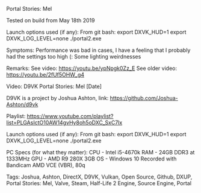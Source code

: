 Portal Stories: Mel

Tested on build from May 18th 2019

Launch options used (if any):
From git bash:
export DXVK_HUD=1
export DXVK_LOG_LEVEL=none
./portal2.exe

Symptoms:
Performance was bad in cases, I have a feeling that I probably had the settings too high (:
Some lighting weirdnesses

Remarks:
See video:
https://youtu.be/ypNpgk0Zz_E
See older video:
https://youtu.be/2fUf5OHW_g4

Video:
D9VK Portal Stories: Mel [Date]

D9VK is a project by Joshua Ashton, link:
https://github.com/Joshua-Ashton/d9vk

Playlist:
https://www.youtube.com/playlist?list=PLGAsIctO10AW14gvHy8oh5oDXC_SxC7lx

Launch options used (if any):
From git bash:
export DXVK_HUD=1
export DXVK_LOG_LEVEL=none
./portal2.exe

PC Specs (for what they matter):
CPU - Intel i5-4670k
RAM - 24GB DDR3 at 1333MHz
GPU - AMD R9 280X 3GB
OS - Windows 10
Recorded with Bandicam AMD VCE (VBR), 80q

Tags:
Joshua, Ashton, DirectX, D9VK, Vulkan, Open Source, Github, DXUP, Portal Stories: Mel, Valve, Steam, Half-Life 2 Engine, Source Engine, Portal
